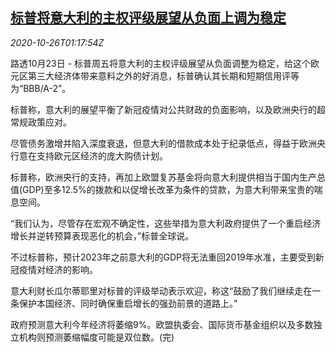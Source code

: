 <!--1603675397000-->
[标普将意大利的主权评级展望从负面上调为稳定](https://cn.reuters.com/article/italy-rating-1023-fri-s-poutlook-idCNKBS27B037)
------

<div><i>2020-10-26T01:17:54Z</i></div><p>路透10月23日 - 标普周五将意大利的主权评级展望从负面调整为稳定，给这个欧元区第三大经济体带来意料之外的好消息，标普确认其长期和短期信用评等为“BBB/A-2”。</p><p>标普称，意大利的展望平衡了新冠疫情对公共财政的负面影响，以及欧洲央行的超常规政策应对。</p><p>尽管债务激增并陷入深度衰退，但意大利的借款成本处于纪录低点，得益于欧洲央行意在支持欧元区经济的庞大购债计划。</p><p>标普称，欧洲央行的支持，再加上欧盟复苏基金将向意大利提供相当于国内生产总值(GDP)至多12.5%的拨款和以促增长改革为条件的贷款，为意大利带来宝贵的喘息空间。</p><p>“我们认为，尽管存在宏观不确定性，这些举措为意大利政府提供了一个重启经济增长并逆转预算表现恶化的机会，”标普全球说。</p><p>不过标普称，预计2023年之前意大利的GDP将无法重回2019年水准，主要受到新冠疫情对经济的影响。</p><p>意大利财长瓜尔蒂耶里对标普的评级举动表示欢迎，称这“鼓励了我们继续走在一条保护本国经济、同时确保重启增长的强劲前景的道路上。”</p><p>政府预测意大利今年经济将萎缩9%。欧盟执委会、国际货币基金组织以及多数独立机构则预测萎缩幅度可能是双位数。(完)</p>
